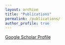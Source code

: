```yaml
---
layout: archive
title: "Publications"
permalink: /publications/
author_profile: true
---
```


[Google Scholar Profile](https://scholar.google.com/citations?user=PZoAEKUAAAAJ)
